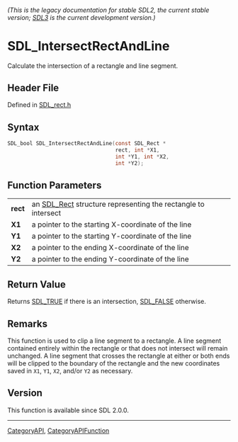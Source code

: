 ###### (This is the legacy documentation for stable SDL2, the current stable version; [SDL3](https://wiki.libsdl.org/SDL3/) is the current development version.)
# SDL_IntersectRectAndLine

Calculate the intersection of a rectangle and line segment.

## Header File

Defined in [SDL_rect.h](https://github.com/libsdl-org/SDL/blob/SDL2/include/SDL_rect.h)

## Syntax

```c
SDL_bool SDL_IntersectRectAndLine(const SDL_Rect *
                                  rect, int *X1,
                                  int *Y1, int *X2,
                                  int *Y2);

```

## Function Parameters

|              |                                                                           |
| ------------ | ------------------------------------------------------------------------- |
| **rect**     | an [SDL_Rect](SDL_Rect) structure representing the rectangle to intersect |
| **X1**       | a pointer to the starting X-coordinate of the line                        |
| **Y1**       | a pointer to the starting Y-coordinate of the line                        |
| **X2**       | a pointer to the ending X-coordinate of the line                          |
| **Y2**       | a pointer to the ending Y-coordinate of the line                          |

## Return Value

Returns [SDL_TRUE](SDL_TRUE) if there is an intersection,
[SDL_FALSE](SDL_FALSE) otherwise.

## Remarks

This function is used to clip a line segment to a rectangle. A line segment
contained entirely within the rectangle or that does not intersect will
remain unchanged. A line segment that crosses the rectangle at either or
both ends will be clipped to the boundary of the rectangle and the new
coordinates saved in `X1`, `Y1`, `X2`, and/or `Y2` as necessary.

## Version

This function is available since SDL 2.0.0.

----
[CategoryAPI](CategoryAPI), [CategoryAPIFunction](CategoryAPIFunction)

